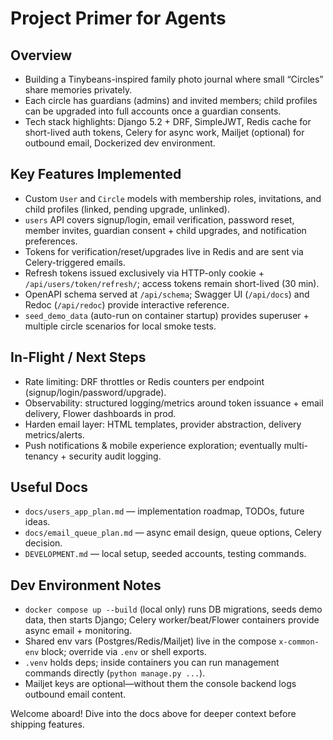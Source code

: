 # Project Primer for Agents

## Overview
- Building a Tinybeans-inspired family photo journal where small “Circles” share memories privately.
- Each circle has guardians (admins) and invited members; child profiles can be upgraded into full accounts once a guardian consents.
- Tech stack highlights: Django 5.2 + DRF, SimpleJWT, Redis cache for short-lived auth tokens, Celery for async work, Mailjet (optional) for outbound email, Dockerized dev environment.

## Key Features Implemented
- Custom `User` and `Circle` models with membership roles, invitations, and child profiles (linked, pending upgrade, unlinked).
- `users` API covers signup/login, email verification, password reset, member invites, guardian consent + child upgrades, and notification preferences.
- Tokens for verification/reset/upgrades live in Redis and are sent via Celery-triggered emails.
- Refresh tokens issued exclusively via HTTP-only cookie + `/api/users/token/refresh/`; access tokens remain short-lived (30 min).
- OpenAPI schema served at `/api/schema`; Swagger UI (`/api/docs`) and Redoc (`/api/redoc`) provide interactive reference.
- `seed_demo_data` (auto-run on container startup) provides superuser + multiple circle scenarios for local smoke tests.

## In-Flight / Next Steps
- Rate limiting: DRF throttles or Redis counters per endpoint (signup/login/password/upgrade).
- Observability: structured logging/metrics around token issuance + email delivery, Flower dashboards in prod.
- Harden email layer: HTML templates, provider abstraction, delivery metrics/alerts.
- Push notifications & mobile experience exploration; eventually multi-tenancy + security audit logging.

## Useful Docs
- `docs/users_app_plan.md` — implementation roadmap, TODOs, future ideas.
- `docs/email_queue_plan.md` — async email design, queue options, Celery decision.
- `DEVELOPMENT.md` — local setup, seeded accounts, testing commands.

## Dev Environment Notes
- `docker compose up --build` (local only) runs DB migrations, seeds demo data, then starts Django; Celery worker/beat/Flower containers provide async email + monitoring.
- Shared env vars (Postgres/Redis/Mailjet) live in the compose `x-common-env` block; override via `.env` or shell exports.
- `.venv` holds deps; inside containers you can run management commands directly (`python manage.py ...`).
- Mailjet keys are optional—without them the console backend logs outbound email content.

Welcome aboard! Dive into the docs above for deeper context before shipping features.
